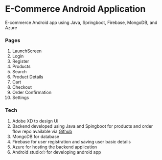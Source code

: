 # E-Commerce Android Application
E-commerce Android app using Java, Springboot, Firebase, MongoDB, and Azure
### Pages 
1. LaunchScreen
2. Login
3. Register
4. Products
5. Search
6. Product Details
7. Cart
8. Checkout
9. Order Confirmation
10. Settings
### Tech
1. Adobe XD to design UI
2. Backend developed using Java and Spingboot for products and order flow repo available via [Github](https://github.com/molary23/ecommerce-backend-java-sping)
3. MongoDB for database
4. Firebase for user registration and saving user basic details
5. Azure for hosting the backend application
6. Android studio🙄 for developing android app

